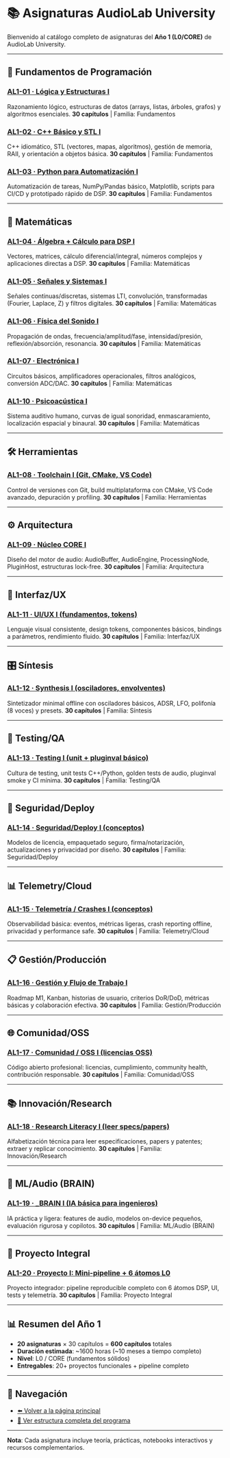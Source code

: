 # 📚 Asignaturas AudioLab University

Bienvenido al catálogo completo de asignaturas del **Año 1 (L0/CORE)** de AudioLab University.

---

## 🧩 Fundamentos de Programación

### [AL1-01 · Lógica y Estructuras I](AL1-01_logica_estructuras/)
Razonamiento lógico, estructuras de datos (arrays, listas, árboles, grafos) y algoritmos esenciales.
**30 capítulos** | Familia: Fundamentos

### [AL1-02 · C++ Básico y STL I](AL1-02_cpp_stl/)
C++ idiomático, STL (vectores, mapas, algoritmos), gestión de memoria, RAII, y orientación a objetos básica.
**30 capítulos** | Familia: Fundamentos

### [AL1-03 · Python para Automatización I](AL1-03_python_automatizacion/)
Automatización de tareas, NumPy/Pandas básico, Matplotlib, scripts para CI/CD y prototipado rápido de DSP.
**30 capítulos** | Familia: Fundamentos

---

## 📐 Matemáticas

### [AL1-04 · Álgebra + Cálculo para DSP I](AL1-04_algebra_calculo/)
Vectores, matrices, cálculo diferencial/integral, números complejos y aplicaciones directas a DSP.
**30 capítulos** | Familia: Matemáticas

### [AL1-05 · Señales y Sistemas I](AL1-05_senales_sistemas/)
Señales continuas/discretas, sistemas LTI, convolución, transformadas (Fourier, Laplace, Z) y filtros digitales.
**30 capítulos** | Familia: Matemáticas

### [AL1-06 · Física del Sonido I](AL1-06_fisica_sonido/)
Propagación de ondas, frecuencia/amplitud/fase, intensidad/presión, reflexión/absorción, resonancia.
**30 capítulos** | Familia: Matemáticas

### [AL1-07 · Electrónica I](AL1-07_electronica/)
Circuitos básicos, amplificadores operacionales, filtros analógicos, conversión ADC/DAC.
**30 capítulos** | Familia: Matemáticas

### [AL1-10 · Psicoacústica I](AL1-10_psicoacustica/)
Sistema auditivo humano, curvas de igual sonoridad, enmascaramiento, localización espacial y binaural.
**30 capítulos** | Familia: Matemáticas

---

## 🛠️ Herramientas

### [AL1-08 · Toolchain I (Git, CMake, VS Code)](AL1-08_toolchain/)
Control de versiones con Git, build multiplataforma con CMake, VS Code avanzado, depuración y profiling.
**30 capítulos** | Familia: Herramientas

---

## ⚙️ Arquitectura

### [AL1-09 · Núcleo CORE I](AL1-09_nucleo_core/)
Diseño del motor de audio: AudioBuffer, AudioEngine, ProcessingNode, PluginHost, estructuras lock-free.
**30 capítulos** | Familia: Arquitectura

---

## 🎨 Interfaz/UX

### [AL1-11 · UI/UX I (fundamentos, tokens)](AL1-11_dsp_audio_basico/)
Lenguaje visual consistente, design tokens, componentes básicos, bindings a parámetros, rendimiento fluido.
**30 capítulos** | Familia: Interfaz/UX

---

## 🎛️ Síntesis

### [AL1-12 · Synthesis I (osciladores, envolventes)](AL1-12_sintesis_digital/)
Sintetizador minimal offline con osciladores básicos, ADSR, LFO, polifonía (8 voces) y presets.
**30 capítulos** | Familia: Síntesis

---

## 🧪 Testing/QA

### [AL1-13 · Testing I (unit + pluginval básico)](AL1-13_midi_osc/)
Cultura de testing, unit tests C++/Python, golden tests de audio, pluginval smoke y CI mínima.
**30 capítulos** | Familia: Testing/QA

---

## 🔐 Seguridad/Deploy

### [AL1-14 · Seguridad/Deploy I (conceptos)](AL1-14_formatos_codecs/)
Modelos de licencia, empaquetado seguro, firma/notarización, actualizaciones y privacidad por diseño.
**30 capítulos** | Familia: Seguridad/Deploy

---

## 📊 Telemetry/Cloud

### [AL1-15 · Telemetría / Crashes I (conceptos)](AL1-15_metering_analisis/)
Observabilidad básica: eventos, métricas ligeras, crash reporting offline, privacidad y performance safe.
**30 capítulos** | Familia: Telemetry/Cloud

---

## 📋 Gestión/Producción

### [AL1-16 · Gestión y Flujo de Trabajo I](AL1-16_efectos_temporales/)
Roadmap M1, Kanban, historias de usuario, criterios DoR/DoD, métricas básicas y colaboración efectiva.
**30 capítulos** | Familia: Gestión/Producción

---

## 🌐 Comunidad/OSS

### [AL1-17 · Comunidad / OSS I (licencias OSS)](AL1-17_dinamica/)
Código abierto profesional: licencias, cumplimiento, community health, contribución responsable.
**30 capítulos** | Familia: Comunidad/OSS

---

## 📚 Innovación/Research

### [AL1-18 · Research Literacy I (leer specs/papers)](AL1-18_espacializacion/)
Alfabetización técnica para leer especificaciones, papers y patentes; extraer y replicar conocimiento.
**30 capítulos** | Familia: Innovación/Research

---

## 🧠 ML/Audio (BRAIN)

### [AL1-19 · _BRAIN I (IA básica para ingenieros)](AL1-19_plugins_vst/)
IA práctica y ligera: features de audio, modelos on-device pequeños, evaluación rigurosa y copilotos.
**30 capítulos** | Familia: ML/Audio (BRAIN)

---

## 🚀 Proyecto Integral

### [AL1-20 · Proyecto I: Mini-pipeline + 6 átomos L0](AL1-20_testing_qa/)
Proyecto integrador: pipeline reproducible completo con 6 átomos DSP, UI, tests y telemetría.
**30 capítulos** | Familia: Proyecto Integral

---

## 📊 Resumen del Año 1

- **20 asignaturas** × 30 capítulos = **600 capítulos** totales
- **Duración estimada**: ~1600 horas (~10 meses a tiempo completo)
- **Nivel**: L0 / CORE (fundamentos sólidos)
- **Entregables**: 20+ proyectos funcionales + pipeline completo

---

## 🔗 Navegación

- [⬅️ Volver a la página principal](../)
- [📖 Ver estructura completa del programa](../index.md)

---

**Nota**: Cada asignatura incluye teoría, prácticas, notebooks interactivos y recursos complementarios.
